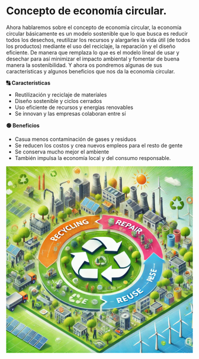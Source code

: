# Concepto de economía circular.

Ahora hablaremos sobre el concepto de economía circular, la economía circular básicamente es un modelo sostenible que lo que busca es reducir todos los desechos, reutilizar los recursos y alargarles la vida útil (de todos los productos) mediante el uso del reciclaje, la reparación y el diseño eficiente. De manera que remplaza lo que es el modelo líneal de usar y desechar para así minimizar el impacto ambiental y fomentar de buena manera la sostenibilidad. Y ahora os pondremos algunas de sus características y algunos beneficios que nos da la economía circular.

**🔠 Características**
  * Reutilización y reciclaje de materíales
  * Diseño sostenible y ciclos cerrados
  * Uso eficiente de recursos y energías renovables
  * Se innovan y las empresas colaboran entre sí

**🟢 Beneficios**
  * Casua menos contaminación de gases y residuos
  * Se reducen los costos y crea nuevos empleos para el resto de gente
  * Se conserva mucho mejor el ambiente
  * También impulsa la economía local y del consumo responsable.

![Concepto](img/concepto.jpg)
